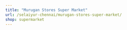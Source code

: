 ```yaml
---
title: "Murugan Stores Super Market"
url: /selaiyur-chennai/murugan-stores-super-market/
shop: supermarket
---
```

